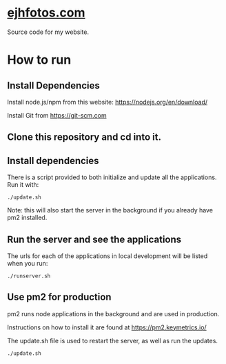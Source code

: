 # [ejhfotos.com](http://ejhfotos.com)

Source code for my website.

# How to run

## Install Dependencies

Install node.js/npm from this website: https://nodejs.org/en/download/

Install Git from https://git-scm.com

## Clone this repository and cd into it.

## Install dependencies

There is a script provided to both initialize and update all the applications. Run it with:

```console
./update.sh
```

Note: this will also start the server in the background if you already have pm2 installed.

## Run the server and see the applications 

The urls for each of the applications in local development will be listed when you run:

```console
./runserver.sh
```

## Use pm2 for production

pm2 runs node applications in the background and are used in production.

Instructions on how to install it are found at https://pm2.keymetrics.io/

The update.sh file is used to restart the server, as well as run the updates. 

```console
./update.sh
```
